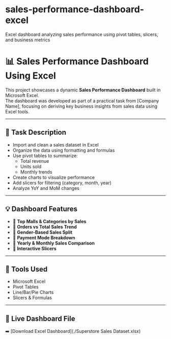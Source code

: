 # sales-performance-dashboard-excel
Excel dashboard analyzing sales performance using pivot tables, slicers, and business metrics

# 📊 Sales Performance Dashboard Using Excel

This project showcases a dynamic **Sales Performance Dashboard** built in Microsoft Excel.  
The dashboard was developed as part of a practical task from [Company Name], focusing on deriving key business insights from sales data using Excel tools.

---

## 🧾 Task Description

- Import and clean a sales dataset in Excel
- Organize the data using formatting and formulas
- Use pivot tables to summarize:
  - Total revenue
  - Units sold
  - Monthly trends
- Create charts to visualize performance
- Add slicers for filtering (category, month, year)
- Analyze YoY and MoM changes

---

## 💡 Dashboard Features

- 🔹 **Top Malls & Categories by Sales**
- 🔹 **Orders vs Total Sales Trend**
- 🔹 **Gender-Based Sales Split**
- 🔹 **Payment Mode Breakdown**
- 🔹 **Yearly & Monthly Sales Comparison**
- 🔹 **Interactive Slicers**

---

## 🧰 Tools Used

- Microsoft Excel
- Pivot Tables
- Line/Bar/Pie Charts
- Slicers & Formulas

---


## 🔗 Live Dashboard File

➡️ [Download Excel Dashboard](./Superstore Sales Dataset.xlsx)

